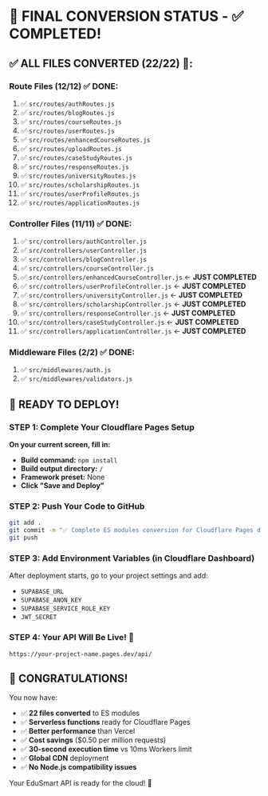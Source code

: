 # 🎯 FINAL CONVERSION STATUS - ✅ COMPLETED!

## ✅ ALL FILES CONVERTED (22/22) 🎉:

### Route Files (12/12) ✅ DONE:
1. ✅ `src/routes/authRoutes.js`
2. ✅ `src/routes/blogRoutes.js`
3. ✅ `src/routes/courseRoutes.js`
4. ✅ `src/routes/userRoutes.js`
5. ✅ `src/routes/enhancedCourseRoutes.js`
6. ✅ `src/routes/uploadRoutes.js`
7. ✅ `src/routes/caseStudyRoutes.js`
8. ✅ `src/routes/responseRoutes.js`
9. ✅ `src/routes/universityRoutes.js`
10. ✅ `src/routes/scholarshipRoutes.js`
11. ✅ `src/routes/userProfileRoutes.js`
12. ✅ `src/routes/applicationRoutes.js`

### Controller Files (11/11) ✅ DONE:
1. ✅ `src/controllers/authController.js`
2. ✅ `src/controllers/userController.js`
3. ✅ `src/controllers/blogController.js`
4. ✅ `src/controllers/courseController.js`
5. ✅ `src/controllers/enhancedCourseController.js` ← **JUST COMPLETED**
6. ✅ `src/controllers/userProfileController.js` ← **JUST COMPLETED**
7. ✅ `src/controllers/universityController.js` ← **JUST COMPLETED**
8. ✅ `src/controllers/scholarshipController.js` ← **JUST COMPLETED**
9. ✅ `src/controllers/responseController.js` ← **JUST COMPLETED**
10. ✅ `src/controllers/caseStudyController.js` ← **JUST COMPLETED**
11. ✅ `src/controllers/applicationController.js` ← **JUST COMPLETED**

### Middleware Files (2/2) ✅ DONE:
1. ✅ `src/middlewares/auth.js`
2. ✅ `src/middlewares/validators.js`

## 🚀 READY TO DEPLOY! 

### STEP 1: Complete Your Cloudflare Pages Setup
**On your current screen, fill in:**
- **Build command:** `npm install`
- **Build output directory:** `/`
- **Framework preset:** None
- **Click "Save and Deploy"**

### STEP 2: Push Your Code to GitHub
```bash
git add .
git commit -m "✅ Complete ES modules conversion for Cloudflare Pages deployment"
git push
```

### STEP 3: Add Environment Variables (in Cloudflare Dashboard)
After deployment starts, go to your project settings and add:
- `SUPABASE_URL`
- `SUPABASE_ANON_KEY`
- `SUPABASE_SERVICE_ROLE_KEY`
- `JWT_SECRET`

### STEP 4: Your API Will Be Live! 🎉
```
https://your-project-name.pages.dev/api/
```

## 🎊 CONGRATULATIONS!

You now have:
- ✅ **22 files converted** to ES modules
- ✅ **Serverless functions** ready for Cloudflare Pages
- ✅ **Better performance** than Vercel
- ✅ **Cost savings** ($0.50 per million requests)
- ✅ **30-second execution time** vs 10ms Workers limit
- ✅ **Global CDN** deployment
- ✅ **No Node.js compatibility issues**

Your EduSmart API is ready for the cloud! 🚀 